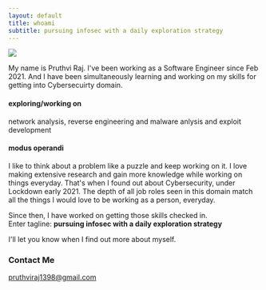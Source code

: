 ```yaml
---
layout: default
title: whoami
subtitle: pursuing infosec with a daily exploration strategy
---
```


<img class="profile-picture" src="{{site.baseurl}}/{{site.profile-picture}}">

My name is Pruthvi Raj. I've been working as a Software Engineer since Feb 2021. And I have been simultaneously learning and working on my skills for getting into Cybersecuirty domain.

#### exploring/working on
network analysis, reverse engineering and malware anlysis and exploit development

#### modus operandi
<!-- I love speaking different languages. I can speak English, Kannada and Hindi, learnt Sanskrit in School. I can understand Telugu and Tamil (to an extent). 
I love studying History, Geography, current affairs, DIY hacks and all the small things in life. -->

I like to think about a problem like a puzzle and keep working on it. I love making extensive research and gain more knowledge while working on things everyday. That's when I found out about Cybersecurity, under Lockdown early 2021. The depth of all job roles seen in this domain match all the things I would love to be working as a person, everyday.

Since then, I have worked on getting those skills checked in.\
Enter tagline: **pursuing infosec with a daily exploration strategy**

I'll let you know when I find out more about myself.
### Contact Me
pruthviraj1398@gmail.com
